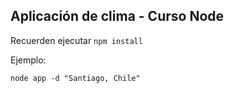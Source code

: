 ## Aplicación de clima - Curso Node

Recuerden ejecutar ```npm install```

Ejemplo:

```
node app -d "Santiago, Chile"
```

